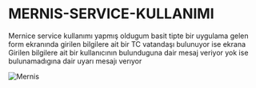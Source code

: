 # MERNIS-SERVICE-KULLANIMI
Mernice service kullanımı yapmış oldugum basit tipte bir uygulama gelen form ekranında girilen bilgilere ait bir TC vatandaşı bulunuyor ise ekrana Girilen bilgilere ait bir kullanıcının bulunduguna dair mesaj veriyor yok ise bulunamadıgına dair uyarı mesajı verıyor 


![Mernis](https://github.com/kubilayytpkts/MERNIS-SERVICE-KULLANIMI/assets/119957098/dbadd043-01e8-45d1-8b07-65fab8fd9de9)
